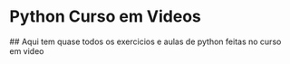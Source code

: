 <h1>Python Curso em Videos</h1>
##
Aqui tem quase todos os exercicios e aulas de python feitas no curso em video